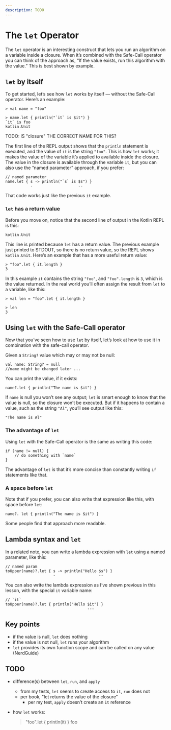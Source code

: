 ```yaml
---
description: TODO
---
```


<!--
NOTE: this is a rough first draft about using `let`.

NOTE TO SELF: The `null` you see in the Kotlin REPL isn’t printed by the code, it’s the result of the `let` expression. This can be confusing, as I wasted some time trying to figure it out.
-->


# The `let` Operator

The `let` operator is an interesting construct that lets you run an algorithm on a variable inside a closure. When it’s combined with the Safe-Call operator you can think of the approach as, “If the value exists, run this algorithm with the value.” This is best shown by example.



## `let` by itself

To get started, let’s see how `let` works by itself — without the Safe-Call operator. Here’s an example:

````
> val name = "foo"

> name.let { println("`it` is $it") }
`it` is foo
kotlin.Unit
````

TODO: IS "closure" THE CORRECT NAME FOR THIS?

The first line of the REPL output shows that the `println` statement is executed, and the value of `it` is the string `"foo"`. This is how `let` works; it makes the value of the variable it’s applied to available inside the closure. The value in the closure is available through the variable `it`, but you can also use the “named parameter” approach, if you prefer:

````
// named parameter
name.let { s -> println("`s` is $s") }
           -                    --
````

That code works just like the previous `it` example.


### `let` has a return value

Before you move on, notice that the second line of output in the Kotlin REPL is this:

````
kotlin.Unit
````

This line is printed because `let` has a return value. The previous example just printed to STDOUT, so there is no return value, so the REPL shows `kotlin.Unit`. Here’s an example that has a more useful return value:

````
> "foo".let { it.length }
3
````

In this example `it` contains the string `"foo"`, and `"foo".length` is `3`, which is the value returned. In the real world you’ll often assign the result from `let` to a variable, like this:

````
> val len = "foo".let { it.length }

> len
3
````



## Using `let` with the Safe-Call operator

Now that you’ve seen how to use `let` by itself, let’s look at how to use it in combination with the safe-call operator.

Given a `String?` value which may or may not be null:

````
val name: String? = null
//name might be changed later ...
````

You can print the value, if it exists:

````
name?.let { println("The name is $it") }
````

If `name` is null you won’t see any output; `let` is smart enough to know that the value is null, so the closure won’t be executed. But if it happens to contain a value, such as the string `"Al"`, you’ll see output like this:

````
"The name is Al"
````


### The advantage of `let`

Using `let` with the Safe-Call operator is the same as writing this code:

````
if (name != null) {
    // do something with `name`
}
````

The advantage of `let` is that it’s more concise than constantly writing `if` statements like that.


### A space before `let`

Note that if you prefer, you can also write that expression like this, with space before `let`:

````
name?. let { println("The name is $it") }
````

Some people find that approach more readable.



## Lambda syntax and `let`

In a related note, you can write a lambda expression with `let` using a named parameter, like this:

````
// named param
toUpper(name)?.let { s -> println("Hello $s") }
                     -                   --
````

You can also write the lambda expression as I’ve shown previous in this lesson, with the special `it` variable name:

````
// `it`
toUpper(name)?.let { println("Hello $it") }
                                    ---
````



## Key points

- if the value is null, `let` does nothing
- if the value is not null, `let` runs your algorithm
- `let` provides its own function scope and can be called on any value (NerdGuide)



## TODO

- difference(s) between `let`, `run`, and `apply`
    - from my tests, `let` seems to create access to `it`, `run` does not
    - per book, "let returns the value of the closure"
        - per my test, `apply` doesn’t create an `it` reference

- how `let` works:

    > "foo".let { println(it) }
    foo



















